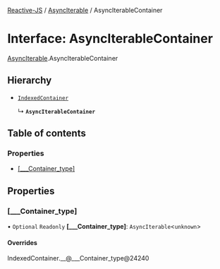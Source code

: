 [Reactive-JS](../README.md) / [AsyncIterable](../modules/AsyncIterable.md) / AsyncIterableContainer

# Interface: AsyncIterableContainer

[AsyncIterable](../modules/AsyncIterable.md).AsyncIterableContainer

## Hierarchy

- [`IndexedContainer`](types.IndexedContainer.md)

  ↳ **`AsyncIterableContainer`**

## Table of contents

### Properties

- [[\_\_\_Container\_type]](AsyncIterable.AsyncIterableContainer.md#[___container_type])

## Properties

### [\_\_\_Container\_type]

• `Optional` `Readonly` **[\_\_\_Container\_type]**: `AsyncIterable`<`unknown`\>

#### Overrides

IndexedContainer.\_\_@\_\_\_Container\_type@24240
